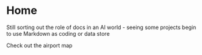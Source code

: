 # Home

Still sorting out the role of docs in an AI world - seeing some projects begin to use Markdown as coding or data store

Check out the airport map

